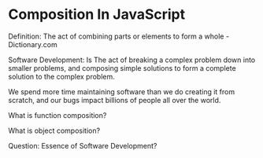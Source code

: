 # Composition In JavaScript

Definition: The act of combining parts or elements to form a whole - Dictionary.com

Software Development: Is The act of breaking a complex problem down into smaller problems, and composing simple solutions to form a complete solution to the complex problem.

We spend more time maintaining software than we do creating it from scratch, and our bugs impact billions of people all over the world.

What is function composition?



What is object composition?



Question: Essence of Software Development?
